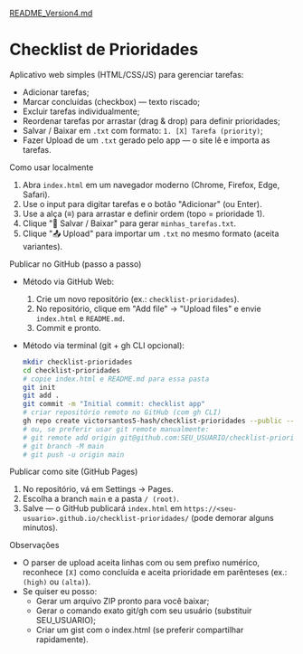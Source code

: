 [README_Version4.md](https://github.com/user-attachments/files/23023628/README_Version4.md)
# Checklist de Prioridades

Aplicativo web simples (HTML/CSS/JS) para gerenciar tarefas:
- Adicionar tarefas;
- Marcar concluídas (checkbox) — texto riscado;
- Excluir tarefas individualmente;
- Reordenar tarefas por arrastar (drag & drop) para definir prioridades;
- Salvar / Baixar em `.txt` com formato: `1. [X] Tarefa (priority)`;
- Fazer Upload de um `.txt` gerado pelo app — o site lê e importa as tarefas.

Como usar localmente
1. Abra `index.html` em um navegador moderno (Chrome, Firefox, Edge, Safari).
2. Use o input para digitar tarefas e o botão "Adicionar" (ou Enter).
3. Use a alça (≡) para arrastar e definir ordem (topo = prioridade 1).
4. Clique "💾 Salvar / Baixar" para gerar `minhas_tarefas.txt`.
5. Clique "📤 Upload" para importar um `.txt` no mesmo formato (aceita variantes).

Publicar no GitHub (passo a passo)
- Método via GitHub Web:
  1. Crie um novo repositório (ex.: `checklist-prioridades`).
  2. No repositório, clique em "Add file" → "Upload files" e envie `index.html` e `README.md`.
  3. Commit e pronto.

- Método via terminal (git + gh CLI opcional):
  ```bash
  mkdir checklist-prioridades
  cd checklist-prioridades
  # copie index.html e README.md para essa pasta
  git init
  git add .
  git commit -m "Initial commit: checklist app"
  # criar repositório remoto no GitHub (com gh CLI)
  gh repo create victorsantos5-hash/checklist-prioridades --public --source=. --remote=origin --push
  # ou, se preferir usar git remote manualmente:
  # git remote add origin git@github.com:SEU_USUARIO/checklist-prioridades.git
  # git branch -M main
  # git push -u origin main
  ```

Publicar como site (GitHub Pages)
1. No repositório, vá em Settings → Pages.
2. Escolha a branch `main` e a pasta `/ (root)`.
3. Salve — o GitHub publicará `index.html` em `https://<seu-usuario>.github.io/checklist-prioridades/` (pode demorar alguns minutos).

Observações
- O parser de upload aceita linhas com ou sem prefixo numérico, reconhece `[X]` como concluída e aceita prioridade em parênteses (ex.: `(high)` ou `(alta)`).
- Se quiser eu posso:
  - Gerar um arquivo ZIP pronto para você baixar;
  - Gerar o comando exato git/gh com seu usuário (substituir SEU_USUARIO);
  - Criar um gist com o index.html (se preferir compartilhar rapidamente).
